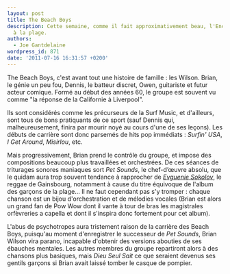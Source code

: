 ```yaml
---
layout: post
title: The Beach Boys
description: Cette semaine, comme il fait approximativement beau, l'Encyclopédie part
  à la plage.
authors:
  - Joe Gantdelaine
wordpress_id: 871
date: '2011-07-16 16:31:57 +0200'
---
```

The Beach Boys, c'est avant tout une histoire de famille : les Wilson. Brian, le génie un peu fou, Dennis, le batteur discret, Owen, guitariste et futur acteur comique. Formé au début des années 60, le groupe est souvent vu comme "la réponse de la Californie à Liverpool".

Ils sont considérés comme les précurseurs de la Surf Music, et d'ailleurs, sont tous de bons pratiquants de ce sport (sauf Dennis qui, malheureusement, finira par mourir noyé au cours d'une de ses leçons). Les débuts de carrière sont donc parsemés de hits pop immédiats : *Surfin' USA*, *I Get Around*, *Misirlou*, etc.

Mais progressivement, Brian prend le contrôle du groupe, et impose des compositions beaucoup plus travaillées et orchestrées. De ces séances de triturages sonores maniaques sort *Pet Sounds*, le chef-d’œuvre absolu, que le quidam aura trop souvent tendance à rapprocher de [*Evguenie Sokolov*](http://grooveshark.com/s/Evguenie+Sokolov/3DeVLV?src=5), le reggae de Gainsbourg, notamment à cause du titre équivoque de l'album des garçons de la plage... Il ne faut cependant pas s'y tromper : chaque chanson est un bijou d'orchestration et de mélodies vocales (Brian est alors un grand fan de Pow Wow dont il vante à tour de bras les magistrales orfèvreries a capella et dont il s'inspira donc fortement pour cet album).

L'abus de psychotropes aura tristement raison de la carrière des Beach Boys, puisqu'au moment d'enregistrer le successeur de *Pet Sounds*, Brian Wilson vira parano, incapable d'obtenir des versions abouties de ses ébauches mentales. Les autres membres du groupe repartiront alors à des chansons plus basiques, mais *Dieu Seul Sait* ce que seraient devenus ses gentils garçons si Brian avait laissé tomber le casque de pompier.
